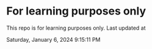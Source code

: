 # For learning purposes only
This repo is for learning purposes only.
Last updated at

Saturday, January 6, 2024 9:15:11 PM

